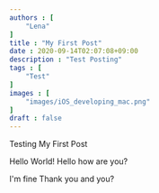 ```yaml
---
authors : [
    "Lena"
]
title : "My First Post"
date : 2020-09-14T02:07:08+09:00
description : "Test Posting"
tags : [
    "Test"
]
images : [
    "images/iOS_developing_mac.png"
]
draft : false
---
```


Testing My First Post 
<!--more-->

Hello World!
Hello how are you?

I'm fine
Thank you 
and you?